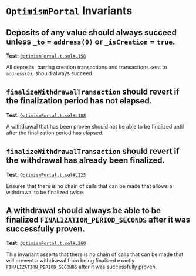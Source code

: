# `OptimismPortal` Invariants

## Deposits of any value should always succeed unless `_to` = `address(0)` or `_isCreation` = `true`.
**Test:** [`OptimismPortal.t.sol#L158`](../contracts/test/invariants/OptimismPortal.t.sol#L158)

All deposits, barring creation transactions and transactions sent to `address(0)`, should always succeed. 


## `finalizeWithdrawalTransaction` should revert if the finalization period has not elapsed.
**Test:** [`OptimismPortal.t.sol#L188`](../contracts/test/invariants/OptimismPortal.t.sol#L188)

A withdrawal that has been proven should not be able to be finalized until after the finalization period has elapsed. 


## `finalizeWithdrawalTransaction` should revert if the withdrawal has already been finalized.
**Test:** [`OptimismPortal.t.sol#L225`](../contracts/test/invariants/OptimismPortal.t.sol#L225)

Ensures that there is no chain of calls that can be made that allows a withdrawal to be finalized twice. 


## A withdrawal should **always** be able to be finalized `FINALIZATION_PERIOD_SECONDS` after it was successfully proven.
**Test:** [`OptimismPortal.t.sol#L260`](../contracts/test/invariants/OptimismPortal.t.sol#L260)

This invariant asserts that there is no chain of calls that can be made that will prevent a withdrawal from being finalized exactly `FINALIZATION_PERIOD_SECONDS` after it was successfully proven. 
